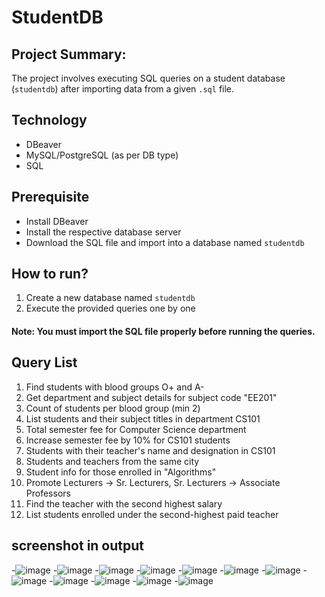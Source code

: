 # StudentDB
## Project Summary:
The project involves executing SQL queries on a student database (`studentdb`) after importing data from a given `.sql` file.
## Technology
- DBeaver
- MySQL/PostgreSQL (as per DB type)
- SQL
## Prerequisite
- Install DBeaver
- Install the respective database server
- Download the SQL file and import into a database named `studentdb`
## How to run?
1. Create a new database named `studentdb`
2. Execute the provided queries one by one
####  Note: You must import the SQL file properly before running the queries.
## Query List
1. Find students with blood groups O+ and A-  
2. Get department and subject details for subject code "EE201"  
3. Count of students per blood group (min 2)  
4. List students and their subject titles in department CS101  
5. Total semester fee for Computer Science department  
6. Increase semester fee by 10% for CS101 students  
7. Students with their teacher's name and designation in CS101  
8. Students and teachers from the same city  
9. Student info for those enrolled in "Algorithms"  
10. Promote Lecturers → Sr. Lecturers, Sr. Lecturers → Associate Professors  
11. Find the teacher with the second highest salary  
12. List students enrolled under the second-highest paid teacher  
## screenshot in output
-![image](https://github.com/user-attachments/assets/7f7cc858-e819-4bb7-8d15-f9e45e38c723)
-![image](https://github.com/user-attachments/assets/d2de04f2-a2ed-43bb-871e-090fb2af202e)
-![image](https://github.com/user-attachments/assets/5d856de6-5496-494b-b0a1-7c5614bd4522)
-![image](https://github.com/user-attachments/assets/b2139085-88db-4dd9-9797-c02b9bd925d1)
-![image](https://github.com/user-attachments/assets/d73f150d-cc1b-4dd6-95f5-ed576ac37ec1)
-![image](https://github.com/user-attachments/assets/c4b57a2e-19de-46c4-b6c1-6745193065fb)
-![image](https://github.com/user-attachments/assets/a5252535-5aa4-4f72-98b5-b80384020df9)
-![image](https://github.com/user-attachments/assets/6b7d2a30-fdef-4ff1-b38a-98ae0871a337)
-![image](https://github.com/user-attachments/assets/fc995fff-31e3-46ad-9292-21bf8a137056)
-![image](https://github.com/user-attachments/assets/da356115-3ef2-489d-8cd9-1b07a9951d9e)
-![image](https://github.com/user-attachments/assets/62003173-58a0-41d7-b908-5a5007d1cfae)
-![image](https://github.com/user-attachments/assets/36644766-a649-4121-8fee-b2a4e034f74d)














